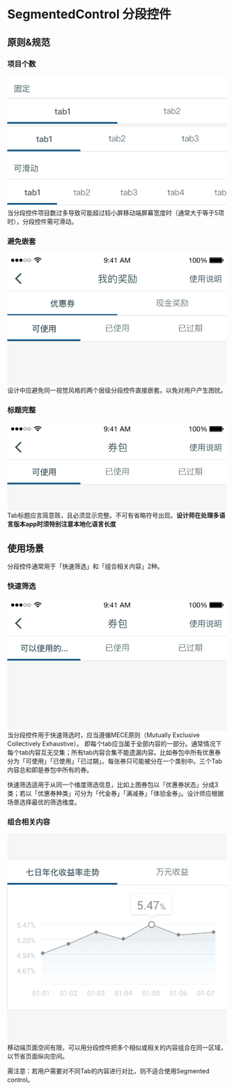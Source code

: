# SegmentedControl 分段控件

## 原则&规范

### 项目个数

<img src="../images/mobile_guide/Segmented_overview.png" align="right"/>

当分段控件项目数过多导致可能超过较小屏移动端屏幕宽度时（通常大于等于5项时），分段控件需可滑动。

### 避免嵌套

<img src="../images/mobile_guide/Segmented_double_wrong.png" data-isError="true" alt="错误" align="right" />

设计中应避免同一视觉风格的两个层级分段控件直接嵌套。以免对用户产生困扰。

### 标题完整

<img src="../images/mobile_guide/Segmented_coupon.png" isError align="right"/>

Tab标题应言简意赅，且必须显示完整。不可有省略符号出现。**设计师在处理多语言版本app时须特别注意本地化语言长度**

## 使用场景

分段控件通常用于「快速筛选」和「组合相关内容」2种。

### 快速筛选

<img src="../images/mobile_guide/Segmented_truncated_wrong.png" data-isError="true" alt="错误" align="right"/>

当分段控件用于快速筛选时，应当遵循MECE原则（Mutually Exclusive Collectively Exhaustive）。
即每个tab应当属于全部内容的一部分。通常情况下每个tab内容互无交集；所有tab内容合集不能遗漏内容。比如券包中所有优惠券分为「可使用」「已使用」「已过期」。每张券只可能被分在一个类别中。三个Tab内容总和即是券包中所有的券。

快速筛选适用于从同一个维度筛选信息，比如上图券包以「优惠券状态」分成3类；若以「优惠券种类」可分为「代金券」「满减券」「体验金券」。设计师应根据场景选择最优的筛选维度。

### 组合相关内容

<img src="../images/mobile_guide/Segmented_data.png" align="right"/>

移动端页面空间有限，可以用分段控件把多个相似或相关的内容组合在同一区域，以节省页面纵向空间。


需注意：若用户需要对不同Tab的内容进行对比，则不适合使用Segmented control。

